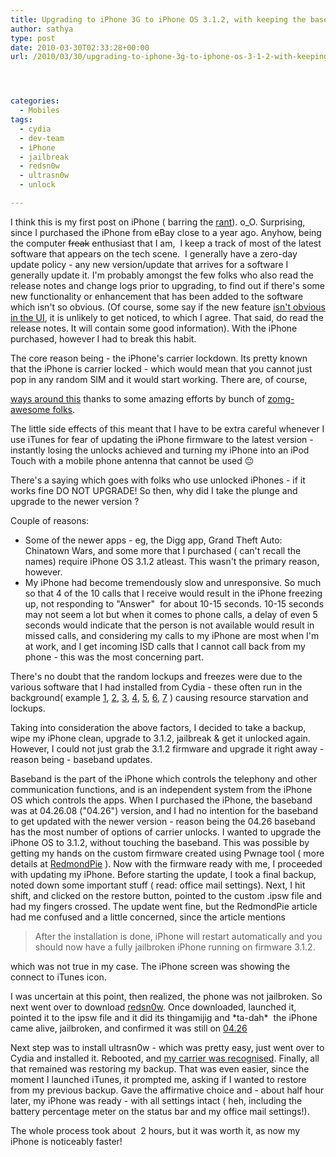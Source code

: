 ```yaml
---
title: Upgrading to iPhone 3G to iPhone OS 3.1.2, with keeping the baseband at 04.26
author: sathya
type: post
date: 2010-03-30T02:33:28+00:00
url: /2010/03/30/upgrading-to-iphone-3g-to-iphone-os-3-1-2-with-keeping-the-baseband-at-04-26/




categories:
  - Mobiles
tags:
  - cydia
  - dev-team
  - iPhone
  - jailbreak
  - redsn0w
  - ultrasn0w
  - unlock

---
```

I think this is my first post on iPhone ( barring the [rant][1]). o_O. Surprising, since I purchased the iPhone from eBay close to a year ago. Anyhow, being the computer <span style="text-decoration: line-through;">freak</span> enthusiast that I am,  I keep a track of most of the latest software that appears on the tech scene.  I generally have a zero-day update policy - any new version/update that arrives for a software I generally update it. I'm probably amongst the few folks who also read the release notes and change logs prior to upgrading, to find out if there's some new functionality or enhancement that has been added to the software which isn't so obvious. (Of course, some say if the new feature [isn't obvious in the UI][2], it is unlikely to get noticed, to which I agree. That said, do read the release notes. It will contain some good information). With the iPhone purchased, however I had to break this habit.

<!--more-->The core reason being - the iPhone's carrier lockdown. Its pretty known that the iPhone is carrier locked - which would mean that you cannot just pop in any random SIM and it would start working. There are, of course, 

[ways around this][3] thanks to some amazing efforts by bunch of [zomg-awesome folks][4].

The little side effects of this meant that I have to be extra careful whenever I use iTunes for fear of updating the iPhone firmware to the latest version - instantly losing the unlocks achieved and turning my iPhone into an iPod Touch with a mobile phone antenna that cannot be used 😐

There's a saying which goes with folks who use unlocked iPhones - if it works fine DO NOT UPGRADE! So then, why did I take the plunge and upgrade to the newer version ?

Couple of reasons:

  * Some of the newer apps - eg, the Digg app, Grand Theft Auto: Chinatown Wars, and some more that I purchased ( can't recall the names) require iPhone OS 3.1.2 atleast. This wasn't the primary reason, however.
  * My iPhone had become tremendously slow and unresponsive. So much so that 4 of the 10 calls that I receive would result in the iPhone freezing up, not responding to "Answer"  for about 10-15 seconds. 10-15 seconds may not seem a lot but when it comes to phone calls, a delay of even 5 seconds would indicate that the person is not available would result in missed calls, and considering my calls to my iPhone are most when I'm at work, and I get incoming ISD calls that I cannot call back from my phone - this was the most concerning part.

There's no doubt that the random lockups and freezes were due to the various software that I had installed from Cydia - these often run in the background( example [1][5], [2][6], [3][7], [4][8], [5][9], [6][10], [7][11] ) causing resource starvation and lockups.

Taking into consideration the above factors, I decided to take a backup, wipe my iPhone clean, upgrade to 3.1.2, jailbreak & get it unlocked again. However, I could not just grab the 3.1.2 firmware and upgrade it right away - reason being - baseband updates.

Baseband is the part of the iPhone which controls the telephony and other communication functions, and is an independent system from the iPhone OS which controls the apps. When I purchased the iPhone, the baseband was at 04.26.08 ("04.26") version, and I had no intention for the baseband to get updated with the newer version - reason being the 04.26 baseband has the most number of options of carrier unlocks. I wanted to upgrade the iPhone OS to 3.1.2, without touching the baseband. This was possible by getting my hands on the custom firmware created using Pwnage tool ( more details at [RedmondPie][12] ). Now with the firmware ready with me, I proceeded with updating my iPhone. Before starting the update, I took a final backup, noted down some important stuff ( read: office mail settings). Next, I hit shift, and clicked on the restore button, pointed to the custom .ipsw file and had my fingers crossed. The update went fine, but the RedmondPie article had me confused and a little concerned, since the article mentions

> After the installation is done, iPhone will restart automatically and you should now have a fully jailbroken iPhone running on firmware 3.1.2.

which was not true in my case. The iPhone screen was showing the connect to iTunes icon.

I was uncertain at this point, then realized, the phone was not jailbroken. So next went over to download [redsn0w][13]. Once downloaded, launched it, pointed it to the ipsw file and it did its thingamijig and \*ta-dah\*  the iPhone came alive, jailbroken, and confirmed it was still on [04.26][14]


Next step was to install ultrasn0w - which was pretty easy, just went over to Cydia and installed it. Rebooted, and [my carrier was recognised][15]. Finally, all that remained was restoring my backup. That was even easier, since the moment I launched iTunes, it prompted me, asking if I wanted to restore from my previous backup. Gave the affirmative choice and - about half hour later, my iPhone was ready - with all settings intact ( heh, including the battery percentage meter on the status bar and my office mail settings!).

The whole process took about  2 hours, but it was worth it, as now my iPhone is noticeably faster!

 [1]: ../2010/02/23/get-your-iphone-in-india-for-99-rs-4500-only/
 [2]: https://www.codinghorror.com/blog/2009/01/if-you-dont-change-the-ui-nobody-notices.html
 [3]: https://www.google.com/search?q=unlocking+the+iPhone&ie=utf-8&oe=utf-8&aq=t&rls=org.mozilla:en-US:official&client=firefox-a
 [4]: https://wikee.iphwn.org/
 [5]: https://twitpic.com/1872m3
 [6]: https://twitpic.com/16gox7
 [7]: https://twitpic.com/13o1t6
 [8]: https://twitpic.com/123vgp
 [9]: https://twitpic.com/11384o
 [10]: https://twitpic.com/vwxn2
 [11]: https://twitpic.com/9v70o
 [12]: https://www.redmondpie.com/jailbreak-and-unlock-iphone-3.1.2-firmware-on-windows-anu759/
 [13]: https://wikee.iphwn.org/howto:rs9
 [14]: https://twitter.com/SathyaBhat/status/11183955041
 [15]: https://twitter.com/SathyaBhat/status/11184177123
